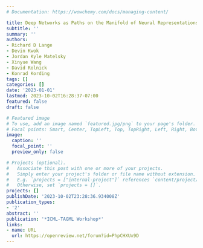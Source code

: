 ```yaml
---
# Documentation: https://wowchemy.com/docs/managing-content/

title: Deep Networks as Paths on the Manifold of Neural Representations
subtitle: ''
summary: ''
authors:
- Richard D Lange
- Devin Kwok
- Jordan Kyle Matelsky
- Xinyue Wang
- David Rolnick
- Konrad Kording
tags: []
categories: []
date: '2023-01-01'
lastmod: 2023-10-02T16:28:37-07:00
featured: false
draft: false

# Featured image
# To use, add an image named `featured.jpg/png` to your page's folder.
# Focal points: Smart, Center, TopLeft, Top, TopRight, Left, Right, BottomLeft, Bottom, BottomRight.
image:
  caption: ''
  focal_point: ''
  preview_only: false

# Projects (optional).
#   Associate this post with one or more of your projects.
#   Simply enter your project's folder or file name without extension.
#   E.g. `projects = ["internal-project"]` references `content/project/deep-learning/index.md`.
#   Otherwise, set `projects = []`.
projects: []
publishDate: '2023-10-02T23:28:36.934008Z'
publication_types:
- '2'
abstract: ''
publication: '*ICML-TAGML Workshop*'
links:
- name: URL
  url: https://openreview.net/forum?id=PhpCHXUx9D
---
```

